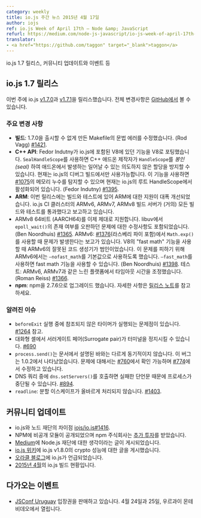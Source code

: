 ```yaml
---
category: weekly
title: io.js 주간 뉴스 2015년 4월 17일
author: iojs
ref: io.js Week of April 17th — Node &amp; JavaScript
refurl: https://medium.com/node-js-javascript/io-js-week-of-april-17th-e4c6f2db7659
translator:
- <a href="https://github.com/taggon" target="_blank">taggon</a>
---
```


<!--
io.js 1.7 release, community updates and events, and many more
-->
io.js 1.7 릴리스, 커뮤니티 업데이트와 이벤트 등

<!--
io.js 1.7 releases

This week we had two io.js releases [v1.7.0](https://iojs.org/dist/v1.7.0/) and [v1.7.1](https://iojs.org/dist/v1.7.1/), complete changelog can be found [on GitHub](https://github.com/nodejs/node/blob/v1.x/CHANGELOG.md).
-->

## io.js 1.7 릴리스

이번 주에 io.js [v1.7.0](https://iojs.org/dist/v1.7.0/)과 [v1.7.1](https://iojs.org/dist/v1.7.1/)을 릴리스했습니다. 전체 변경사항은 [GitHub에서](https://github.com/nodejs/node/blob/v1.x/CHANGELOG.md) 볼 수 있습니다.

### 주요 변경 사항
<!--
* **build**: A syntax error in the Makefile for release builds caused 1.7.0 to be DOA and unreleased. (Rod Vagg) [#1421](https://github.com/nodejs/node/pull/1421).
* **C++ API**: Fedor Indutny contributed a feature to V8 which has been backported to the V8 bundled in io.js. SealHandleScope allows a C++ add-on author to *seal* a HandleScope to prevent further, unintended allocations within it. Currently only enabled for debug builds of io.js. This feature helped detect the leak in [#1075](https://github.com/nodejs/node/issues/1075) and is now activated on the root HandleScope in io.js. (Fedor Indutny) [#1395](https://github.com/nodejs/node/pull/1395).
* **ARM**: This release includes significant work to improve the state of ARM support for builds and tests. The io.js CI cluster’s ARMv6, ARMv7 and ARMv8 build servers are now all (mostly) reporting passing builds and tests.
* ARMv8 64-bit (AARCH64) is now properly supported, including a backported fix in libuv that was mistakenly detecting the existence of epoll_wait(). (Ben Noordhuis) [#1365](https://github.com/nodejs/node/pull/1365). ARMv6: [#1376](https://github.com/nodejs/node/issues/1376) reported a problem with Math.exp() on ARMv6 (including Raspberry Pi). The culprit is erroneous codegen for ARMv6 when using the “fast math” feature of V8. — nofast_math has been turned on for all ARMv6 variants by default to avoid this, fast math can be turned back on with — fast_math. (Ben Noordhuis) [#1398](https://github.com/nodejs/node/pull/1398). Tests: timeouts have been tuned specifically for slower platforms, detected as ARMv6 and ARMv7. (Roman Reiss) [#1366](https://github.com/nodejs/node/pull/1366).
* **npm**: Upgrade npm to 2.7.6. See the [release notes](https://github.com/npm/npm/releases/tag/v2.7.6) for details.
-->
* **빌드**: 1.7.0을 출시할 수 없게 만든 Makefile의 문법 에러를 수정했습니다. (Rod Vagg) [#1421](https://github.com/nodejs/node/pull/1421).
* **C++ API**: Fedor Indutny가 io.js에 포함된 V8에 있던 기능을 V8로 포팅했습니다. `SealHandleScope`를 사용하면 C++ 애드온 제작자가 `HandleScope`를 *봉인(seal)* 하여 애드온에서 발생하는 일어날 수 있는 의도하지 않은 할당을 방지할 수 있습니다. 현재는 io.js의 디버그 빌드에서만 사용가능합니다. 이 기능을 사용하면 [#1075](https://github.com/nodejs/node/issues/1075)의 메모리 누수를 탐지할 수 있으며 현재는 io.js의 루트 HandleScope에서 활성화되어 있습니다. (Fedor Indutny) [#1395](https://github.com/nodejs/node/pull/1395).
* **ARM**: 이번 릴리스에는 빌드와 테스트에 있어 ARM에 대한 지원이 대폭 개선되었습니다. io.js CI 클러스터의 ARMv6, ARMv7, ARMv8 빌드 서버가 (거의) 모든 빌드와 테스트를 통과했다고 보고하고 있습니다.
* ARMv8 64비트 (AARCH64)를 이제 제대로 지원합니다. libuv에서 `epoll_wait()`의 존재 여부를 오판하던 문제에 대한 수정사항도 포함되었습니다. (Ben Noordhuis) [#1365](https://github.com/nodejs/node/pull/1365). ARMv6: [#1376](https://github.com/nodejs/node/issues/1376)(라스베리 파이 포함)에서 `Math.exp()`를 사용할 때 문제가 발생한다는 보고가 있습니다. V8의 "fast math" 기능을 사용할 때 ARMv6의 잘못된 코드 생성기가 범인이었습니다.  이 문제를 피하기 위해 ARMv6에서는 `—nofast_math`를 기본값으로 사용하도록 했습니다. `—fast_math`를 사용하면 fast math 기능을 사용할 수 있습니다. (Ben Noordhuis) [#1398](https://github.com/nodejs/node/pull/1398). 테스트: ARMv6, ARMv7과 같은 느린 플랫폼에서 타임아웃 시간을 조정했습니다. (Roman Reiss) [#1366](https://github.com/nodejs/node/pull/1366).
* **npm**: npm을 2.7.6으로 업그레이드 했습니다. 자세한 사항은 [릴리스 노트](https://github.com/npm/npm/releases/tag/v2.7.6)를 참고하세요.

### 알려진 이슈
<!--
* Some problems with unreferenced timers running during beforeExit are still to be resolved. See [#1264](https://github.com/nodejs/node/issues/1264).
* Surrogate pair in REPL can freeze terminal [#690](https://github.com/nodejs/node/issues/690)
* process.send() is not synchronous as the docs suggest, a regression introduced in 1.0.2, see [#760](https://github.com/nodejs/node/issues/760) and fix in [#774](https://github.com/nodejs/node/issues/774)
* Calling dns.setServers() while a DNS query is in progress can cause the process to crash on a failed assertion [#894](https://github.com/nodejs/node/issues/894)
* readline: split escapes are processed incorrectly, see [#1403](https://github.com/nodejs/node/issues/1403)
-->

* `beforeExit` 실행 중에 참조되지 않은 타이머가 실행되는 문제점이 있습니다. [#1264](https://github.com/nodejs/node/issues/1264) 참고.
* 대화형 셸에서 서러게이트 페어(Surrogate pair)가 터미널을 정지시킬 수 있습니다. [#690](https://github.com/nodejs/node/issues/690)
* `process.send()`는 문서에서 설명된 바와는 다르게 동기적이지 않습니다. 이 버그는 1.0.2에서 나타났었습니다. 문제에 대해서는 [#760](https://github.com/nodejs/node/issues/760)에서 확인 가능하며  [#774](https://github.com/nodejs/node/issues/774)에서 수정하고 있습니다.
* DNS 쿼리 중에 `dns.setServers()`를 호출하면 실패한 단언문 때문에 프로세스가 중단될 수 있습니다. [#894](https://github.com/nodejs/node/issues/894).
* `readline`: 분할 이스케이프가 올바르게 처리되지 않습니다. [#1403](https://github.com/nodejs/node/issues/1403).

## 커뮤니티 업데이트
<!--
* Difference between io.js and The Node Foundation [iojs/io.js#1416](https://github.com/nodejs/node/issues/1416).
* NPM launches private modules and npm inc [raises](http://techcrunch.com/2015/04/14/popular-javascript-package-manager-npm-raises-8m-launches-private-modules/).
* Thoughts of Node.js Foundation on [Medium](https://medium.com/@programmer/thoughts-on-node-foundation-abcf86c72786).
* io.js v1.8.0 crypto performance on [io.js wiki](https://github.com/nodejs/node/wiki/Crypto-Performance-Notes-for-OpenSSL-1.0.2a-on-iojs-v1.8.0).
* io.js mention on [Oracle’s blog](https://blogs.oracle.com/java-platform-group/entry/node_js_and_io_js).
* State of the io.js Build [April 2015](https://github.com/nodejs/build/issues/77)
-->
* io.js와 노드 재단의 차이점 [iojs/io.js#1416](https://github.com/nodejs/node/issues/1416).
* NPM에 비공개 모듈이 공개되었으며 npm 주식회사는 [추가 투자](http://techcrunch.com/2015/04/14/popular-javascript-package-manager-npm-raises-8m-launches-private-modules/)를 받았습니다.
* [Medium](https://medium.com/@programmer/thoughts-on-node-foundation-abcf86c72786)에 Node.js 재단에 대한 생각이라는 글이 게시되었습니다.
* [io.js 위키](https://github.com/nodejs/node/wiki/Crypto-Performance-Notes-for-OpenSSL-1.0.2a-on-iojs-v1.8.0)에 io.js v1.8.0의 crypto 성능에 대한 글을 게시했습니다.
* [오라클 블로그](https://blogs.oracle.com/java-platform-group/entry/node_js_and_io_js)에 io.js가 언급되었습니다.
* [2015년 4월](https://github.com/nodejs/build/issues/77)의 io.js 빌드 현황입니다.

## 다가오는 이벤트
<!--
* [JSConf Uruguay](http://jsconf.uy/) tickets are on sale, April 24th & 25th at Montevideo, Uruguay
-->
* [JSConf Uruguay](http://jsconf.uy/) 입장권을 판매하고 있습니다. 4월 24일과 25일, 우르과이 몬테비데오에서 열립니다.
